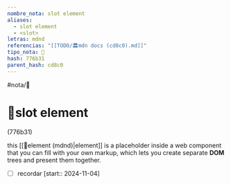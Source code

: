```yaml
---
nombre_nota: slot element
aliases:
  - slot element
  - <slot>
letras: mdnd
referencias: "[[TODO/🏛️mdn docs (cd8c0).md]]"
tipo_nota: 📑
hash: 776b31
parent_hash: cd8c0
---
```


#nota/📑

# 📑slot element
<div class="hash">(776b31)</div>

this [[📑element (mdnd)|element]] is a placeholder inside a web component that you can fill with your own markup, which lets you create separate __DOM__ trees and present them together.



- [ ] recordar  [start:: 2024-11-04]
